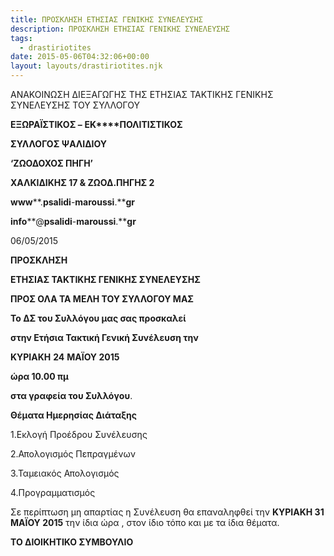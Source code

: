 ```yaml
---
title: ΠΡΟΣΚΛΗΣΗ ΕΤΗΣΙΑΣ ΓΕΝΙΚΗΣ ΣΥΝΕΛΕΥΣΗΣ
description: ΠΡΟΣΚΛΗΣΗ ΕΤΗΣΙΑΣ ΓΕΝΙΚΗΣ ΣΥΝΕΛΕΥΣΗΣ
tags:
  - drastiriotites
date: 2015-05-06T04:32:06+00:00
layout: layouts/drastiriotites.njk
---
```

ΑΝΑΚΟΙΝΩΣΗ ΔΙΕΞΑΓΩΓΗΣ ΤΗΣ ΕΤΗΣΙΑΣ ΤΑΚΤΙΚΗΣ ΓΕΝΙΚΗΣ ΣΥΝΕΛΕΥΣΗΣ ΤΟΥ ΣΥΛΛΟΓΟΥ
<!-- excerpt -->
**ΕΞΩΡΑΪΣΤΙΚΟΣ –** **EK****ΠΟΛΙΤΙΣΤΙΚΟΣ**

  **ΣΥΛΛΟΓΟΣ ΨΑΛΙΔΙΟΥ**

  **‘ΖΩΟΔΟΧΟΣ ΠΗΓΗ’**

 **ΧΑΛΚΙΔΙΚΗΣ 17 &amp; ΖΩΟΔ.ΠΗΓΗΣ 2**

 **www****.****psalidi****-****maroussi****.****gr**

 **info****@****psalidi****-****maroussi****.****gr**

 06/05/2015

**ΠΡΟΣΚΛΗΣΗ**

 **ΕΤΗΣΙΑΣ ΤΑΚΤΙΚΗΣ ΓΕΝΙΚΗΣ ΣΥΝΕΛΕΥΣΗΣ**

 **ΠΡΟΣ ΟΛΑ ΤΑ ΜΕΛΗ ΤΟΥ ΣΥΛΛΟΓΟΥ ΜΑΣ**

  **Το ΔΣ του Συλλόγου μας σας προσκαλεί**

 **στην Ετήσια Τακτική Γενική Συνέλευση την**

**ΚΥΡΙΑΚΗ** **24** **ΜΑΪΟΥ 2015**

**ώρα 10.00 πμ**

**στα γραφεία του Συλλόγου**.

 **Θέματα Ημερησίας Διάταξης**

 1.Εκλογή Προέδρου Συνέλευσης

 2.Απολογισμός Πεπραγμένων

 3.Ταμειακός Απολογισμός

 4.Προγραμματισμός

Σε περίπτωση μη απαρτίας η Συνέλευση θα επαναληφθεί την **ΚΥΡΙΑΚΗ 31 ΜΑΪΟΥ 2015**  την ίδια ώρα , στον ίδιο τόπο και με τα ίδια θέματα.

 **ΤΟ ΔΙΟΙΚΗΤΙΚΟ ΣΥΜΒΟΥΛΙΟ**
